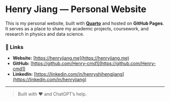 # Henry Jiang — Personal Website

This is my personal website, built with **[Quarto](https://quarto.org)** and hosted on **GitHub Pages**.  
It serves as a place to share my academic projects, coursework, and research in physics and data science.

### 🔗 Links
- **Website:** [https://henryjiang.me](https://henryjiang.me)  
- **GitHub:** [https://github.com/Henry-cmd1](https://github.com/Henry-cmd1)  
- **LinkedIn:** [https://linkedin.com/in/henryshihengjiang](https://linkedin.com/in/henryjiang)

---

> Built with ❤️ and ChatGPT’s help.

